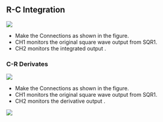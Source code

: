 R-C Integration
---

![](file:///android_asset/DOC_HTML/apps/images/schematics/RC.svg@100%|auto)

* Make the Connections as shown in the figure.
* CH1 monitors the original square wave output from SQR1.
* CH2 monitors the integrated output .

### C-R Derivates

![](file:///android_asset/DOC_HTML/apps/images/schematics/RC.svg@100%|auto)

* Make the Connections as shown in the figure.
* CH1 monitors the original square wave output from SQR1.
* CH2 monitors the derivative output .

![](file:///android_asset/DOC_HTML/apps/images/screenshots/rcintegderiv.png@100%|auto)
	
